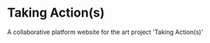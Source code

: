 Taking Action(s)
================

A collaborative platform website for the art project 'Taking Action(s)'
